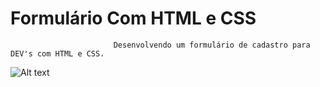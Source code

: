# Formulário Com HTML e CSS
                           Desenvolvendo um formulário de cadastro para DEV's com HTML e CSS. 

![Alt text](https://cdn.discordapp.com/attachments/887544607599120404/929471577505026118/unknown.png?raw=true "Formulario")

